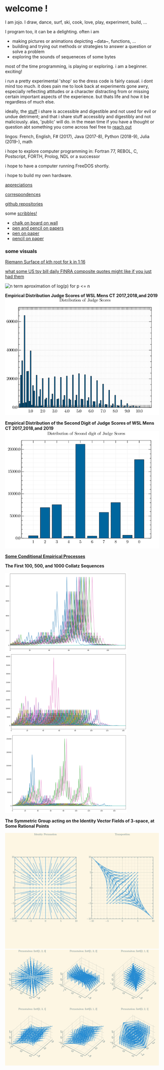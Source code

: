 welcome !
====

I am jojo. I draw, dance, surf, ski, cook, love, play, experiment, build, ...

I program too, it can be a delighting. often i am 
- making pictures or animations depicting ~data~, functions, ...
- building and trying out methods or strategies to answer a question or solve a problem 
- exploring the sounds of sequeneces of some bytes 

most of the time programming, is playing or exploring. i am a beginner. exciting!

i run a pretty experimental 'shop' so the dress code is fairly casual.
i dont mind too much.
it does pain me to look back at experiments gone awry, especially reflecting attitudes or a character distracting from or missing certain important aspects of the experience.
but thats life and how it be regardless of much else. 

ideally, the [stuff](https://github.com/jaboaf?tab=repositories) i share is accessible and digestible and not used for evil or undue detriment; and that i share stuff accessibly and digestibly and not maliciously. alas, 'public' will do. in the mean time if you have a thought or question abt something you come across feel free to [reach out](contacting.md)

lingos: French, English, F# (2017), Java (2017-8), Python (2018-9), Julia (2019-), math

i hope to explore computer programming in: Fortran 77, REBOL, C, Postscript, FORTH, Prolog, NDL or a successor

i hope to have a computer running FreeDOS shortly.

i hope to build my own hardware.

[appreciations](appreciations.md)

[correspondences](correspondences.md)

[github repositories](https://github.com/jaboaf?tab=repositories)

some [scribbles!](scribbles/!.md)
- [chalk on board on wall](scribbles/chalkonboardonwall/!.md)
- [pen and pencil on papers](scribbles/penandpencilonpapers/!.md)
- [pen on paper](scribbles/penonpaper/!.md)
- [pencil on paper](scribbles/pencilonpaper/!.md)

### some visuals

[Riemann Surface of kth root for k in 1:16](viz/RiemannSurfacesOf1stRootTo16thRoot.pdf)

[what some US tsy bill daily FINRA composite quotes might like if you just had them](viz/RatesPlots.html)

![n term aproximation of log(p) for p <= n ](viz/asymaprxLogOfPrimes.gif)

**Empirical Distribution Judge Scores of WSL Mens CT 2017,2018,and 2019**
![](viz/EDFofJudgeScores.png)

**Empirical Distribution of the Second Digit of Judge Scores of WSL Mens CT 2017,2018,and 2019**
![](viz/EDFof2ndDigitOfJudgeScores.png)

[**Some Conditional Empirical Processes**](ConditionalEmpiricalProcess/!.html)

**The First 100, 500, and 1000 Collatz Sequences**
<p>
<img src="collatz/CollatzDictSeqs100.png" alt="100 seqs" width="400">
<img src="collatz/CollatzDictSeqs500.png" alt="500 seqs" width="400">
<img src="collatz/CollatzDictSeqs1000.png" alt="1000 seqs" width="400">
</p>

**The Symmetric Group acting on the Identity Vector Fields of 3-space, at Some Rational Points**
<p>
<img src="viz/PermVectFieldsIn2.png" alt="Permutation Vector Fields in 2 space acting on some rational points" width="600">
<img src="viz/PermVectFieldsIn3.png" alt="Permutation Vector Fields in 3 space acting on some rational points" width="600">
</p>